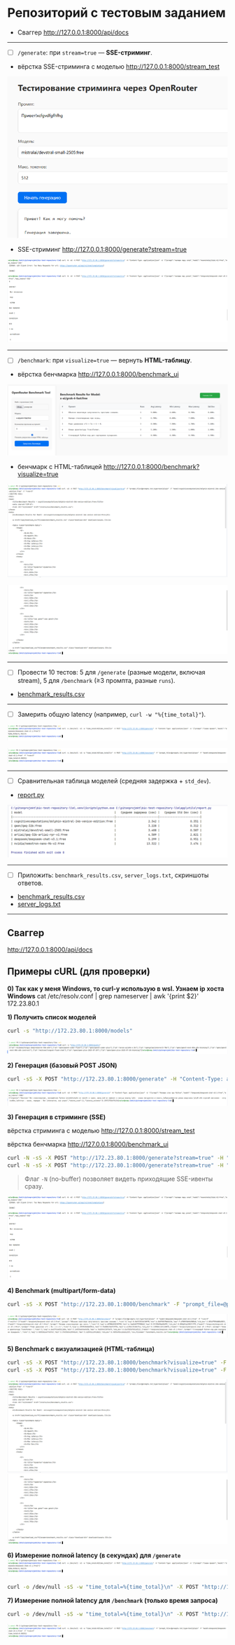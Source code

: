 # Репозиторий с тестовым заданием

* Сваггер http://127.0.0.1:8000/api/docs

---

* [ ] `/generate`: при `stream=true` — **SSE-стриминг**.

* вёрстка SSE-стриминга с моделью http://127.0.0.1:8000/stream_test

![](img/img3_2.png)


* SSE-стриминг http://127.0.0.1:8000/generate?stream=true

![](img/img3.png)

---

* [ ] `/benchmark`: при `visualize=true` — вернуть **HTML-таблицу**.

* вёрстка бенчмарка http://127.0.0.1:8000/benchmark_ui

![](img/img5_3.png)

* бенчмарк c HTML-таблицей http://127.0.0.1:8000/benchmark?visualize=true

![](img/img5_1.png)

![](img/img5_2.png)

---

* [ ] Провести 10 тестов: 5 для `/generate` (разные модели, включая stream), 5 для `/benchmark` (≥3 промпта, разные `runs`).

* [benchmark_results.csv](app/exports/benchmark_results.csv)

---

* [ ] Замерить общую latency (например, `curl -w "%{time_total}"`).

![](img/img6.png)

![](img/img7.png)

---
* [ ] Сравнительная таблица моделей (средняя задержка + `std_dev`).

* [report.py](app/utils/report.py)

![](img/img8.png)

---
* [ ] Приложить: `benchmark_results.csv`, `server_logs.txt`, скриншоты ответов.
* [benchmark_results.csv](app/exports/benchmark_results.csv)
* [server_logs.txt](logs/server_logs.txt)

---


## Сваггер
http://127.0.0.1:8000/api/docs

## Примеры cURL (для проверки)

**0) Так как у меня Windows, то curl-у использую в wsl. Узнаем ip хоста Windows**
    cat /etc/resolv.conf | grep nameserver | awk '{print $2}'
    172.23.80.1

**1) Получить список моделей**

```bash
curl -s "http://172.23.80.1:8000/models"
```
![](img/img1.png)

**2) Генерация (базовый POST JSON)**

```bash
curl -sS -X POST "http://172.23.80.1:8000/generate" -H "Content-Type: application/json" -d '{"prompt":"Напиши стих про Python","model":"deepseek/deepseek-chat-v3.1:free","max_tokens":100}'
```
![](img/img2.png)

**3) Генерация в стриминге (SSE)**

вёрстка стриминга с моделью 
http://127.0.0.1:8000/stream_test

вёрстка бенчмарка
http://127.0.0.1:8000/benchmark_ui

```bash
curl -N -sS -X POST "http://172.23.80.1:8000/generate?stream=true" -H "Content-Type: application/json" -d '{"prompt":"Дай пошаговое решение 1+1, стримом","model":"moonshotai/kimi-k2:free","max_tokens":50}'
curl -N -sS -X POST "http://172.23.80.1:8000/generate?stream=true" -H "Content-Type: application/json" -d '{"prompt":"напиши пар услов","model":"deepseek/deepseek-chat-v3.1:free","max_tokens":50}'
```

> Флаг `-N` (no-buffer) позволяет видеть приходящие SSE-ивенты сразу.
> 
![](img/img3.png)

**4) Benchmark (multipart/form-data)**

```bash
curl -sS -X POST "http://172.23.80.1:8000/benchmark" -F "prompt_file=@prompts.txt;type=text/plain" -F "model=deepseek/deepseek-chat-v3.1:free" -F "runs=3"
```
![](img/img4.png)

**5) Benchmark с визуализацией (HTML-таблица)**

```bash
curl -sS -X POST "http://172.23.80.1:8000/benchmark?visualize=true" -F "prompt_file=@prompts.txt;type=text/plain" -F "model=moonshotai/kimi-k2:free" -F "runs=5"
curl -sS -X POST "http://172.23.80.1:8000/benchmark?visualize=true" -F "prompt_file=@prompts.txt;type=text/plain" -F "model=cognitivecomputations/dolphin-mistral-24b-venice-edition:free" -F "runs=5"
```
![](img/img5_1.png)
![](img/img5_2.png)

**6) Измерение полной latency (в секундах) для `/generate`**
![](img/img6.png)

```bash
curl -o /dev/null -sS -w "time_total=%{time_total}\n" -X POST "http://172.23.80.1:8000/generate" -H "Content-Type: application/json" -d '{"prompt":"Скажи привет","model":"deepseek/deepseek-chat-v3.1:free"}'
```

**7) Измерение полной latency для `/benchmark` (только время запроса)**

```bash
curl -o /dev/null -sS -w "time_total=%{time_total}\n" -X POST "http://172.23.80.1:8000/benchmark" -F "prompt_file=@prompts.txt;type=text/plain" -F "model=deepseek/deepseek-chat-v3.1:free" -F "runs=3"
```
![](img/img7.png)
